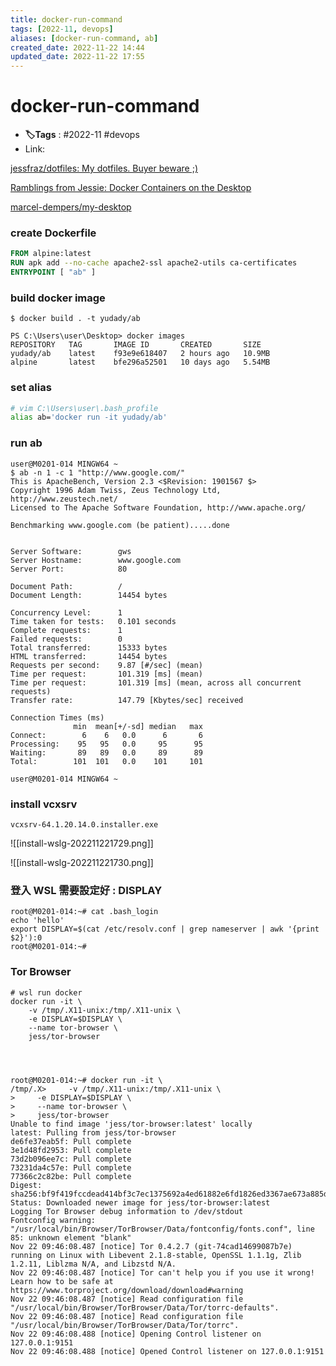 ```yaml
---
title: docker-run-command
tags: [2022-11, devops]
aliases: [docker-run-command, ab]
created_date: 2022-11-22 14:44
updated_date: 2022-11-22 17:55
---
```


# docker-run-command

- **🏷️Tags** :   #2022-11 #devops 
- Link: 

[jessfraz/dotfiles: My dotfiles. Buyer beware ;)](https://github.com/jessfraz/dotfiles)

[Ramblings from Jessie: Docker Containers on the Desktop](https://blog.jessfraz.com/post/docker-containers-on-the-desktop/)

[marcel-dempers/my-desktop](https://github.com/marcel-dempers/my-desktop)

### create Dockerfile

```Dockerfile
FROM alpine:latest
RUN apk add --no-cache apache2-ssl apache2-utils ca-certificates
ENTRYPOINT [ "ab" ]
```

### build docker image

```shell
$ docker build . -t yudady/ab

PS C:\Users\user\Desktop> docker images
REPOSITORY   TAG       IMAGE ID       CREATED       SIZE
yudady/ab    latest    f93e9e618407   2 hours ago   10.9MB
alpine       latest    bfe296a52501   10 days ago   5.54MB
```

### set alias

```bash
# vim C:\Users\user\.bash_profile
alias ab='docker run -it yudady/ab'
```

### run ab

```shell
user@M0201-014 MINGW64 ~
$ ab -n 1 -c 1 "http://www.google.com/"
This is ApacheBench, Version 2.3 <$Revision: 1901567 $>
Copyright 1996 Adam Twiss, Zeus Technology Ltd, http://www.zeustech.net/
Licensed to The Apache Software Foundation, http://www.apache.org/

Benchmarking www.google.com (be patient).....done


Server Software:        gws
Server Hostname:        www.google.com
Server Port:            80

Document Path:          /
Document Length:        14454 bytes

Concurrency Level:      1
Time taken for tests:   0.101 seconds
Complete requests:      1
Failed requests:        0
Total transferred:      15333 bytes
HTML transferred:       14454 bytes
Requests per second:    9.87 [#/sec] (mean)
Time per request:       101.319 [ms] (mean)
Time per request:       101.319 [ms] (mean, across all concurrent requests)
Transfer rate:          147.79 [Kbytes/sec] received

Connection Times (ms)
              min  mean[+/-sd] median   max
Connect:        6    6   0.0      6       6
Processing:    95   95   0.0     95      95
Waiting:       89   89   0.0     89      89
Total:        101  101   0.0    101     101

user@M0201-014 MINGW64 ~
```

### install vcxsrv

```windows
vcxsrv-64.1.20.14.0.installer.exe
```

![[install-wslg-202211221729.png]]

![[install-wslg-202211221730.png]]

### 登入 WSL 需要設定好 : DISPLAY

```shell
root@M0201-014:~# cat .bash_login
echo 'hello'
export DISPLAY=$(cat /etc/resolv.conf | grep nameserver | awk '{print $2}'):0
root@M0201-014:~#
```

### Tor Browser

```wsl
# wsl run docker
docker run -it \
    -v /tmp/.X11-unix:/tmp/.X11-unix \
    -e DISPLAY=$DISPLAY \
    --name tor-browser \
    jess/tor-browser




root@M0201-014:~# docker run -it \
/tmp/.X>     -v /tmp/.X11-unix:/tmp/.X11-unix \
>     -e DISPLAY=$DISPLAY \
>     --name tor-browser \
>     jess/tor-browser
Unable to find image 'jess/tor-browser:latest' locally
latest: Pulling from jess/tor-browser
de6fe37eab5f: Pull complete
3e1d48fd2953: Pull complete
73d2b096ee7c: Pull complete
73231da4c57e: Pull complete
77366c2c82be: Pull complete
Digest: sha256:bf9f419fccdead414bf3c7ec1375692a4ed61882e6fd1826ed3367ae673a885d
Status: Downloaded newer image for jess/tor-browser:latest
Logging Tor Browser debug information to /dev/stdout
Fontconfig warning: "/usr/local/bin/Browser/TorBrowser/Data/fontconfig/fonts.conf", line 85: unknown element "blank"
Nov 22 09:46:08.487 [notice] Tor 0.4.2.7 (git-74cad14699087b7e) running on Linux with Libevent 2.1.8-stable, OpenSSL 1.1.1g, Zlib 1.2.11, Liblzma N/A, and Libzstd N/A.
Nov 22 09:46:08.487 [notice] Tor can't help you if you use it wrong! Learn how to be safe at https://www.torproject.org/download/download#warning
Nov 22 09:46:08.487 [notice] Read configuration file "/usr/local/bin/Browser/TorBrowser/Data/Tor/torrc-defaults".
Nov 22 09:46:08.487 [notice] Read configuration file "/usr/local/bin/Browser/TorBrowser/Data/Tor/torrc".
Nov 22 09:46:08.488 [notice] Opening Control listener on 127.0.0.1:9151
Nov 22 09:46:08.488 [notice] Opened Control listener on 127.0.0.1:9151
```

